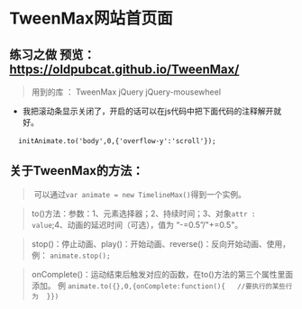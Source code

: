 # TweenMax网站首页面

## 练习之做  预览：https://oldpubcat.github.io/TweenMax/

> 用到的库 ：  TweenMax  jQuery  jQuery-mousewheel

* 我把滚动条显示关闭了，开启的话可以在js代码中把下面代码的注释解开就好。
 
     `initAnimate.to('body',0,{'overflow-y':'scroll'});`
     
## 关于TweenMax的方法：
>  可以通过`var animate = new TimelineMax()`得到一个实例。

> to()方法：参数：1、元素选择器；2、持续时间；3、对象`attr : value`;4、动画的延迟时间（可选），值为 “-=0.5”/"+=0.5"。

> stop()：停止动画、play()：开始动画、reverse()：反向开始动画、使用，例： `animate.stop();`  

> onComplete()：运动结束后触发对应的函数，在to()方法的第三个属性里面添加。
例 `
  animate.to({},0,{onComplete:function(){
   //要执行的某些行为 
  }})
`

